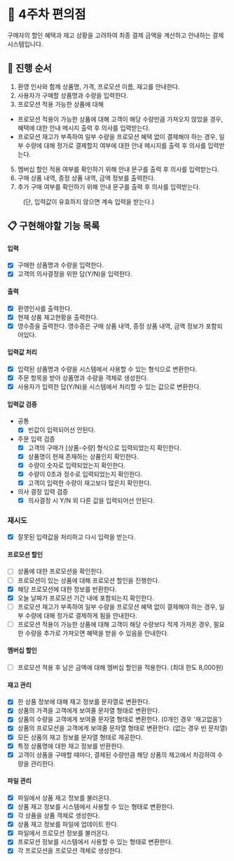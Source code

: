 # 🏪 4주차 편의점

구매자의 할인 혜택과 재고 상황을 고려하여 최종 결제 금액을 계산하고 안내하는 결제 시스템입니다.

## 🔄 **진행 순서**

1. 환영 인사와 함께 상품명, 가격, 프로모션 이름, 재고를 안내한다.
2. 사용자가 구매할 상품명과 수량을 입력한다.
3. 프로모션 적용 가능한 상품에 대해

- 프로모션 적용이 가능한 상품에 대해 고객이 해당 수량만큼 가져오지 않았을 경우, 혜택에 대한 안내 메시지 출력 후 의사를 입력받는다.
- 프로모션 재고가 부족하여 일부 수량을 프로모션 혜택 없이 결제해야 하는 경우, 일부 수량에 대해 정가로 결제할지 여부에 대한 안내 메시지를 출력 후 의사를 입력받는다.

5. 멤버십 할인 적용 여부를 확인하기 위해 안내 문구를 출력 후 의사를 입력받는다.
6. 구매 상품 내역, 증정 상품 내역, 금액 정보를 출력한다.
7. 추가 구매 여부를 확인하기 위해 안내 문구를 출력 후 의사를 입력받는다.

&emsp; &emsp; (단, 입력값이 유효하지 않으면 계속 입력을 받는다.)

## 📋 구현해야할 기능 목록

#### 입력

- [x] 구매한 상품명과 수량을 입력한다.
- [x] 고객의 의사결정을 위한 답(Y/N)을 입력한다.

#### 출력

- [x] 환영인사를 출력한다.
- [x] 현재 상품 재고현황을 출력한다.
- [x] 영수증을 출력한다. 영수증은 구매 상품 내역, 증정 상품 내역, 금액 정보가 포함되어있다.

#### 입력값 처리

- [x] 입력된 상품명과 수량을 시스템에서 사용할 수 있는 형식으로 변환한다.
- [x] 주문 항목을 받아 상품명과 수량을 객체로 생성한다.
- [x] 사용자가 입력한 답(Y/N)을 시스템에서 처리할 수 있는 값으로 변환한다.

#### 입력값 검증

- 공통
  - [x] 빈값이 입력되어선 안된다.
- 주문 입력 검증
  - [x] 고객의 구매가 [상품-수량] 형식으로 입력되었는지 확인한다.
  - [x] 상품명이 현재 존재하는 상품인지 확인한다.
  - [x] 수량이 숫자로 입력되었는지 확인한다.
  - [x] 수량이 0초과 정수로 입력되었는지 확인한다.
  - [x] 고객이 입력한 수량이 재고보다 많은지 확인한다.
- 의사 결정 입력 검증
  - [x] 의사결정 시 Y/N 외 다른 값을 입력되어선 안된다.

### 재시도

- [x] 잘못된 입력값을 처리하고 다시 입력을 받는다.

#### 프로모션 할인

- [ ] 상품에 대한 프로모션을 확인한다.
- [ ] 프로모션이 있는 상품에 대해 프로모션 할인을 진행한다.
- [x] 해당 프로모션에 대한 정보를 반환한다.
- [x] 오늘 날짜가 프로모션 기간 내에 포함되는지 확인한다.
- [ ] 프로모션 재고가 부족하여 일부 수량을 프로모션 혜택 없이 결제해야 하는 경우, 일부 수량에 대해 정가로 결제하게 됨을 안내한다.
- [ ] 프로모션 적용이 가능한 상품에 대해 고객이 해당 수량보다 적게 가져온 경우, 필요한 수량을 추가로 가져오면 혜택을 받을 수 있음을 안내한다.

#### 멤버십 할인

- [ ] 프로모션 적용 후 남은 금액에 대해 멤버십 할인을 적용한다. (최대 한도 8,000원)

#### 재고 관리

- [x] 한 상품 정보에 대해 재고 정보를 문자열로 변환한다.
- [x] 상품의 가격을 고객에게 보여줄 문자열 형태로 변환한다.
- [x] 상품의 수량을 고객에게 보여줄 문자열 형태로 변환한다. (0개인 경우 '재고없음')
- [x] 상품의 프로모션을 고객에게 보여줄 문자열 형태로 변환한다. (없는 경우 빈 문자열)
- [x] 모든 상품의 재고 정보를 문자열 형태로 제공한다.
- [x] 특정 상품명에 대한 재고 정보를 반환한다.
- [x] 고객이 상품을 구매할 때마다, 결제된 수량만큼 해당 상품의 재고에서 차감하여 수량을 관리한다.

#### 파일 관리

- [x] 파일에서 상품 재고 정보를 불러온다.
- [x] 상품 재고 정보를 시스템에서 사용할 수 있는 형태로 변환한다.
- [x] 각 상품을 상품 객체로 생성한다.
- [x] 상품 재고 정보를 파일에 업데이트 한다.
- [x] 파일에서 프로모션 정보를 불러온다.
- [x] 프로모션 정보를 시스템에서 사용할 수 있는 형태로 변환한다.
- [x] 각 프로모션을 프로모션 객체로 생성한다.

